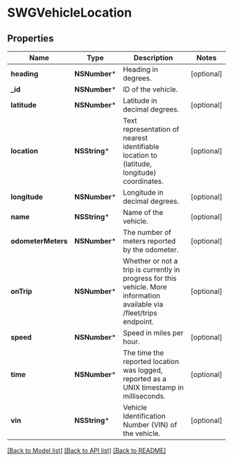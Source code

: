 # SWGVehicleLocation

## Properties
Name | Type | Description | Notes
------------ | ------------- | ------------- | -------------
**heading** | **NSNumber*** | Heading in degrees. | [optional] 
**_id** | **NSNumber*** | ID of the vehicle. | 
**latitude** | **NSNumber*** | Latitude in decimal degrees. | [optional] 
**location** | **NSString*** | Text representation of nearest identifiable location to (latitude, longitude) coordinates. | [optional] 
**longitude** | **NSNumber*** | Longitude in decimal degrees. | [optional] 
**name** | **NSString*** | Name of the vehicle. | [optional] 
**odometerMeters** | **NSNumber*** | The number of meters reported by the odometer. | [optional] 
**onTrip** | **NSNumber*** | Whether or not a trip is currently in progress for this vehicle. More information available via /fleet/trips endpoint. | [optional] 
**speed** | **NSNumber*** | Speed in miles per hour. | [optional] 
**time** | **NSNumber*** | The time the reported location was logged, reported as a UNIX timestamp in milliseconds. | [optional] 
**vin** | **NSString*** | Vehicle Identification Number (VIN) of the vehicle. | [optional] 

[[Back to Model list]](../README.md#documentation-for-models) [[Back to API list]](../README.md#documentation-for-api-endpoints) [[Back to README]](../README.md)


